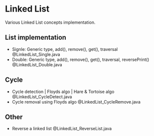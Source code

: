 
# Linked List

Various Linked List concepts implementation.

## List implementation
- Signle: Generic type, add(), remove(), get(), traversal @LinkedList_Single.java
- Double: Generic type, add(), remove(), get(), traversal, reversePrint() @LinkedList_Double.java

## Cycle
- Cycle detection | Floyds algo | Hare & Tortoise algo @LinkedList_CycleDetect.java
- Cycle removal using Floyds algo @LinkedList_CycleRemove.java

## Other 
- Reverse a linked list @LinkedList_ReverseList.java

